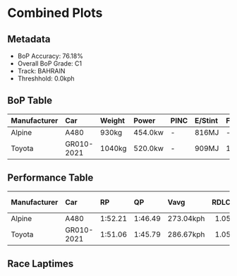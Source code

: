 # Combined Plots

## Metadata

- BoP Accuracy: 76.18%
- Overall BoP Grade: C1
- Track: BAHRAIN
- Threshhold: 0.0kph

## BoP Table
| Manufacturer   | Car        | Weight   | Power   | PINC   | E/Stint   | FDS    | RDP    | QDP     | TDP   |
|:---------------|:-----------|:---------|:--------|:-------|:----------|:-------|:-------|:--------|:------|
| Alpine         | A480       | 930kg    | 454.0kw | -      | 816MJ     | -      | 52.70% | 100.00% | 4.84% |
| Toyota         | GR010-2021 | 1040kg   | 520.0kw | -      | 909MJ     | 150kph | 51.62% | 40.00%  | 0.98% |

## Performance Table
| Manufacturer   | Car        | RP      | QP      | Vavg      |   RDLC | BOP-Grade   | Match   |
|:---------------|:-----------|:--------|:--------|:----------|-------:|:------------|:--------|
| Alpine         | A480       | 1:52.21 | 1:46.49 | 273.04kph |   1.05 | +E2         | 52.76%  |
| Toyota         | GR010-2021 | 1:51.06 | 1:45.79 | 286.67kph |   1.05 | ~A1         | 99.61%  |

## Race Laptimes
<div>                        <script type="text/javascript">window.PlotlyConfig = {MathJaxConfig: 'local'};</script>
        <script charset="utf-8" src="https://cdn.plot.ly/plotly-3.0.1.min.js"></script>                <div id="f4b35951-6c27-4a55-91fe-231bcd54a7c7" class="plotly-graph-div" style="height:100%; width:100%;"></div>            <script type="text/javascript">                window.PLOTLYENV=window.PLOTLYENV || {};                                if (document.getElementById("f4b35951-6c27-4a55-91fe-231bcd54a7c7")) {                    Plotly.newPlot(                        "f4b35951-6c27-4a55-91fe-231bcd54a7c7",                        [{"box":{"visible":true},"line":{"color":"rgb(128,181,255)"},"name":"A480","points":false,"y":[109.83795373161706,109.55979177033853,109.89198519172152,109.85696480091308,109.87497528761456,109.99304403376875,110.38327124563432,110.81252117868644,112.93175511389482,111.93417426715132,112.13829311643485,112.9457632702182,112.30639099231539,112.58155120581033,112.97077783508138,112.8937329753028,112.76165607282522,112.41545449511884,112.10627447340997,112.06525058703437,111.9041567893155,112.2293461325368,111.96118999720355,112.21133564583532,112.47949178116858,112.92875336611124,112.23434904550943,112.17131234205424,112.42646090365864,111.33382471043507,110.88056079511429,111.74606473938022,111.34082878859675,111.48591326480317,112.15530302054181,111.9781999013105,112.37843293912134,112.41745566030791,112.33840963534026,111.99520980541747,112.2473566192383,112.62057392699691,112.62057392699691,112.65859606558894,112.80868345476799,112.8387009326038,112.85971316708887,112.68761296083021,112.74864849909636,112.9457632702182,112.92975394870578,112.84270326298191,112.14729835978558,112.1402942816239,111.65801347106184,111.97019524055429,111.57096278533798,111.77308046943246,112.52551858051683,112.03823485698213,112.15630360313634,112.90273821865354,112.29538458377559,112.99179006956645,112.9047393838426,112.8346986022257,112.64959082223818,112.47448886819593,112.09826981265375,111.81510493840258,111.8521264944001,112.27437234929053,112.20433156767363,112.8457050107655,112.58255178840487,112.6756059696959,111.82911309472598,112.34041080052931,112.85170850633266,112.08326107373586,112.79667646363366,112.58555353618846,111.83411600769861,111.73105600046232,112.7206321864496,111.91316203266625,112.20233040248458,112.74164442093468,112.45147546852182,112.36542536539248,111.99420922282295,112.3764317739323,112.34541371350196,112.93575744427294,112.71963160385508,112.42646090365864,112.34441313090741,111.85112591180557,112.28437817523579,112.56354071910884,112.15930535091991,112.6866123782357,112.87272074081773,112.52952091089493,112.50050401565365,112.16530884648706,112.63758383110387,111.96619291017619,112.04924126552194,112.1663094290816,112.15730418573085,112.9827848262157,112.92174928794955,112.31839798344971,112.24935778442735,112.46048071187258,112.49249935489742,112.93975977465104,111.61698958468622,111.99120747503936,111.81610552099713,112.25636186258905,112.96177259173064,112.91674637497692,112.5285203283004,112.531522076084,112.6385844136984],"type":"violin"},{"box":{"visible":true},"line":{"color":"rgb(166,8,0)"},"name":"GR010-2021","points":false,"y":[110.7404792318805,109.51176380580124,109.68486459465441,110.00304985971403,109.87197353983098,110.09610404100503,110.10610986695032,110.75648855339293,110.89556953403219,111.30180606741018,110.76849554452725,110.88156137770882,111.48491268220864,111.22276004244256,111.11869945261174,111.44789112621116,111.49691967334297,111.46690219550716,111.49491850815393,111.19974664276842,111.34082878859675,111.40286490945742,111.16272508677092,111.5019225863156,111.27879266773607,110.06608656316924,110.22217744791546,110.47932717470891,111.32882179746244,111.00363245424111,110.96360915046003,110.74848389263671,110.81752409165908,111.25477868546741,110.61840815534819,111.45089287399472,111.23876936395499,111.40286490945742,111.68402861851953,111.52593656858426,110.99662837607943,111.0246446887262,111.109694209261,111.03465051467145,111.51392957744993,111.54494763788027,111.4759074388579,111.26678567660174,109.59681332633603,111.4939179255594,110.90857710776103,111.23476703357687,111.28579674589776,111.13070644374606,111.45589578696736,111.21275421649727,111.54294647269123,111.46890336069622,111.65801347106184,111.17773382568883,111.27378975476344,111.50792608188277,111.61198667171358,111.24877518990026,111.37284743162161,110.92558701186799,111.62399366284791,111.27679150254701,111.71104434857178,111.41487190059175,110.33524328109702,111.09368488774855,111.44088704804946,110.75248622301481,111.10769304407194,110.73047340593521,111.49691967334297,111.05266100137294,111.41187015280818,110.97661672418889,110.75348680560934,111.02964760169883,111.11269595704458,111.60198084576832,110.4122881408756,111.09968838331571,111.11169537445004,111.29380140665397,111.18974081682316,111.30780956297735,111.51292899485541,111.2727891721689,111.47290569107433,111.68903153149218,110.94559866375855,110.47932717470891,109.96402713852747,111.13170702634059,111.08568022699234,111.1657268345545,110.95460390710929,110.81252117868644,110.24318968240053,110.14813433592046,110.70145651069393,110.80951943090287,110.52935630443528,110.5563720344875,110.72046757998996,110.70445825847752,110.60339941643028,110.38827415860695,110.66143320691286,110.97961847197246,111.19374314720126,111.61298725430812,111.59197501982305,111.31381305854451,109.60281682190319,109.53877953585345,110.06908831095281,110.0130556856593,110.00505102490308,110.35225318520398,110.60239883383575,111.63199832360414,111.2907996588704,111.4759074388579,111.39886257907932,111.05266100137294,111.59697793279568,111.62399366284791,111.55395288123103,111.42287656134798,111.61799016728075,111.37384801421614,111.51593074263899,111.18673906903958,111.08568022699234,111.29280082405946,111.52793773377331,110.70545884107203,110.28921648174877,111.04165459283315,110.54936795632582,110.55737261708202,111.10769304407194,111.45189345658926,111.06766974029085,111.40686723983553,110.29221822953237,110.03406792014437,111.12370236558436,110.187157057107,111.0216429409426,110.43730270573877,111.13070644374606,110.55837319967657,111.63800181917131,111.05166041877841,111.52493598598974,111.09768721812667,111.10869362666647,110.90757652516652,110.71546466701733,111.6860297837086,111.58697210685041,111.69503502705933,111.11769887001721,111.56295812458175,111.4939179255594,111.26978742438533,111.48191093442507,111.49491850815393,111.61298725430812,109.53577778806988,110.3642601763383,111.01664002796997,111.71304551376082,111.11469712223362,111.19374314720126,111.2097524687137,111.26678567660174,111.21975829465897,111.44288821323852,111.27078800697986,111.36784451864898,111.03164876688787,111.10669246147741,111.46790277810167,111.46690219550716,111.48091035183054,111.2467740247112,111.50292316891014,111.19374314720126,110.5853889297288,110.80251535274117,111.37384801421614,110.95760565489287,110.13712792738066,111.61698958468622,111.0806773140197,111.53194006415143,111.56495928977081,111.48391209961412,111.15572100860925,110.77549962268894,110.42829746238804,110.75648855339293,111.37684976199972,111.68202745333048,111.32081713670621,111.58697210685041,111.62399366284791,109.8949869395051,110.95460390710929,110.52035106108454,110.80451651793024,111.21575596428087,111.03865284504955,110.52835572184075,110.80151477014664,110.56837902562182,111.26178276362911,111.29880431962663,111.21675654687539,110.64042097242778,110.92858875965159,110.42229396682089,111.24077052914404,110.7554879707984,111.03865284504955,111.65401114068372,110.92658759446253,111.02964760169883,111.22776295541519,111.50592491669371,110.98762313272869,110.95460390710929,111.01964177575356,111.53694297712407,111.04265517542768,110.77650020528347,110.70245709328847,111.66901987960163,111.19074139941769,111.5459482204748,111.25978159844004,111.3718468490271,111.62999715841508,111.1657268345545,111.49691967334297,111.38685558794499,111.21875771206444,111.19374314720126],"type":"violin"}],                        {"template":{"data":{"histogram2dcontour":[{"type":"histogram2dcontour","colorbar":{"outlinewidth":0,"ticks":""},"colorscale":[[0.0,"#0d0887"],[0.1111111111111111,"#46039f"],[0.2222222222222222,"#7201a8"],[0.3333333333333333,"#9c179e"],[0.4444444444444444,"#bd3786"],[0.5555555555555556,"#d8576b"],[0.6666666666666666,"#ed7953"],[0.7777777777777778,"#fb9f3a"],[0.8888888888888888,"#fdca26"],[1.0,"#f0f921"]]}],"choropleth":[{"type":"choropleth","colorbar":{"outlinewidth":0,"ticks":""}}],"histogram2d":[{"type":"histogram2d","colorbar":{"outlinewidth":0,"ticks":""},"colorscale":[[0.0,"#0d0887"],[0.1111111111111111,"#46039f"],[0.2222222222222222,"#7201a8"],[0.3333333333333333,"#9c179e"],[0.4444444444444444,"#bd3786"],[0.5555555555555556,"#d8576b"],[0.6666666666666666,"#ed7953"],[0.7777777777777778,"#fb9f3a"],[0.8888888888888888,"#fdca26"],[1.0,"#f0f921"]]}],"heatmap":[{"type":"heatmap","colorbar":{"outlinewidth":0,"ticks":""},"colorscale":[[0.0,"#0d0887"],[0.1111111111111111,"#46039f"],[0.2222222222222222,"#7201a8"],[0.3333333333333333,"#9c179e"],[0.4444444444444444,"#bd3786"],[0.5555555555555556,"#d8576b"],[0.6666666666666666,"#ed7953"],[0.7777777777777778,"#fb9f3a"],[0.8888888888888888,"#fdca26"],[1.0,"#f0f921"]]}],"contourcarpet":[{"type":"contourcarpet","colorbar":{"outlinewidth":0,"ticks":""}}],"contour":[{"type":"contour","colorbar":{"outlinewidth":0,"ticks":""},"colorscale":[[0.0,"#0d0887"],[0.1111111111111111,"#46039f"],[0.2222222222222222,"#7201a8"],[0.3333333333333333,"#9c179e"],[0.4444444444444444,"#bd3786"],[0.5555555555555556,"#d8576b"],[0.6666666666666666,"#ed7953"],[0.7777777777777778,"#fb9f3a"],[0.8888888888888888,"#fdca26"],[1.0,"#f0f921"]]}],"surface":[{"type":"surface","colorbar":{"outlinewidth":0,"ticks":""},"colorscale":[[0.0,"#0d0887"],[0.1111111111111111,"#46039f"],[0.2222222222222222,"#7201a8"],[0.3333333333333333,"#9c179e"],[0.4444444444444444,"#bd3786"],[0.5555555555555556,"#d8576b"],[0.6666666666666666,"#ed7953"],[0.7777777777777778,"#fb9f3a"],[0.8888888888888888,"#fdca26"],[1.0,"#f0f921"]]}],"mesh3d":[{"type":"mesh3d","colorbar":{"outlinewidth":0,"ticks":""}}],"scatter":[{"fillpattern":{"fillmode":"overlay","size":10,"solidity":0.2},"type":"scatter"}],"parcoords":[{"type":"parcoords","line":{"colorbar":{"outlinewidth":0,"ticks":""}}}],"scatterpolargl":[{"type":"scatterpolargl","marker":{"colorbar":{"outlinewidth":0,"ticks":""}}}],"bar":[{"error_x":{"color":"#2a3f5f"},"error_y":{"color":"#2a3f5f"},"marker":{"line":{"color":"#E5ECF6","width":0.5},"pattern":{"fillmode":"overlay","size":10,"solidity":0.2}},"type":"bar"}],"scattergeo":[{"type":"scattergeo","marker":{"colorbar":{"outlinewidth":0,"ticks":""}}}],"scatterpolar":[{"type":"scatterpolar","marker":{"colorbar":{"outlinewidth":0,"ticks":""}}}],"histogram":[{"marker":{"pattern":{"fillmode":"overlay","size":10,"solidity":0.2}},"type":"histogram"}],"scattergl":[{"type":"scattergl","marker":{"colorbar":{"outlinewidth":0,"ticks":""}}}],"scatter3d":[{"type":"scatter3d","line":{"colorbar":{"outlinewidth":0,"ticks":""}},"marker":{"colorbar":{"outlinewidth":0,"ticks":""}}}],"scattermap":[{"type":"scattermap","marker":{"colorbar":{"outlinewidth":0,"ticks":""}}}],"scattermapbox":[{"type":"scattermapbox","marker":{"colorbar":{"outlinewidth":0,"ticks":""}}}],"scatterternary":[{"type":"scatterternary","marker":{"colorbar":{"outlinewidth":0,"ticks":""}}}],"scattercarpet":[{"type":"scattercarpet","marker":{"colorbar":{"outlinewidth":0,"ticks":""}}}],"carpet":[{"aaxis":{"endlinecolor":"#2a3f5f","gridcolor":"white","linecolor":"white","minorgridcolor":"white","startlinecolor":"#2a3f5f"},"baxis":{"endlinecolor":"#2a3f5f","gridcolor":"white","linecolor":"white","minorgridcolor":"white","startlinecolor":"#2a3f5f"},"type":"carpet"}],"table":[{"cells":{"fill":{"color":"#EBF0F8"},"line":{"color":"white"}},"header":{"fill":{"color":"#C8D4E3"},"line":{"color":"white"}},"type":"table"}],"barpolar":[{"marker":{"line":{"color":"#E5ECF6","width":0.5},"pattern":{"fillmode":"overlay","size":10,"solidity":0.2}},"type":"barpolar"}],"pie":[{"automargin":true,"type":"pie"}]},"layout":{"autotypenumbers":"strict","colorway":["#636efa","#EF553B","#00cc96","#ab63fa","#FFA15A","#19d3f3","#FF6692","#B6E880","#FF97FF","#FECB52"],"font":{"color":"#2a3f5f"},"hovermode":"closest","hoverlabel":{"align":"left"},"paper_bgcolor":"white","plot_bgcolor":"#E5ECF6","polar":{"bgcolor":"#E5ECF6","angularaxis":{"gridcolor":"white","linecolor":"white","ticks":""},"radialaxis":{"gridcolor":"white","linecolor":"white","ticks":""}},"ternary":{"bgcolor":"#E5ECF6","aaxis":{"gridcolor":"white","linecolor":"white","ticks":""},"baxis":{"gridcolor":"white","linecolor":"white","ticks":""},"caxis":{"gridcolor":"white","linecolor":"white","ticks":""}},"coloraxis":{"colorbar":{"outlinewidth":0,"ticks":""}},"colorscale":{"sequential":[[0.0,"#0d0887"],[0.1111111111111111,"#46039f"],[0.2222222222222222,"#7201a8"],[0.3333333333333333,"#9c179e"],[0.4444444444444444,"#bd3786"],[0.5555555555555556,"#d8576b"],[0.6666666666666666,"#ed7953"],[0.7777777777777778,"#fb9f3a"],[0.8888888888888888,"#fdca26"],[1.0,"#f0f921"]],"sequentialminus":[[0.0,"#0d0887"],[0.1111111111111111,"#46039f"],[0.2222222222222222,"#7201a8"],[0.3333333333333333,"#9c179e"],[0.4444444444444444,"#bd3786"],[0.5555555555555556,"#d8576b"],[0.6666666666666666,"#ed7953"],[0.7777777777777778,"#fb9f3a"],[0.8888888888888888,"#fdca26"],[1.0,"#f0f921"]],"diverging":[[0,"#8e0152"],[0.1,"#c51b7d"],[0.2,"#de77ae"],[0.3,"#f1b6da"],[0.4,"#fde0ef"],[0.5,"#f7f7f7"],[0.6,"#e6f5d0"],[0.7,"#b8e186"],[0.8,"#7fbc41"],[0.9,"#4d9221"],[1,"#276419"]]},"xaxis":{"gridcolor":"white","linecolor":"white","ticks":"","title":{"standoff":15},"zerolinecolor":"white","automargin":true,"zerolinewidth":2},"yaxis":{"gridcolor":"white","linecolor":"white","ticks":"","title":{"standoff":15},"zerolinecolor":"white","automargin":true,"zerolinewidth":2},"scene":{"xaxis":{"backgroundcolor":"#E5ECF6","gridcolor":"white","linecolor":"white","showbackground":true,"ticks":"","zerolinecolor":"white","gridwidth":2},"yaxis":{"backgroundcolor":"#E5ECF6","gridcolor":"white","linecolor":"white","showbackground":true,"ticks":"","zerolinecolor":"white","gridwidth":2},"zaxis":{"backgroundcolor":"#E5ECF6","gridcolor":"white","linecolor":"white","showbackground":true,"ticks":"","zerolinecolor":"white","gridwidth":2}},"shapedefaults":{"line":{"color":"#2a3f5f"}},"annotationdefaults":{"arrowcolor":"#2a3f5f","arrowhead":0,"arrowwidth":1},"geo":{"bgcolor":"white","landcolor":"#E5ECF6","subunitcolor":"white","showland":true,"showlakes":true,"lakecolor":"white"},"title":{"x":0.05},"mapbox":{"style":"light"}}},"xaxis":{"showticklabels":false,"title":{}}},                        {"responsive": true}                    )                };            </script>        </div>

## Quali Laptimes
<div>                        <script type="text/javascript">window.PlotlyConfig = {MathJaxConfig: 'local'};</script>
        <script charset="utf-8" src="https://cdn.plot.ly/plotly-3.0.1.min.js"></script>                <div id="ed8265bb-ccaa-4a8f-acdd-b1e5c8cecad4" class="plotly-graph-div" style="height:100%; width:100%;"></div>            <script type="text/javascript">                window.PLOTLYENV=window.PLOTLYENV || {};                                if (document.getElementById("ed8265bb-ccaa-4a8f-acdd-b1e5c8cecad4")) {                    Plotly.newPlot(                        "ed8265bb-ccaa-4a8f-acdd-b1e5c8cecad4",                        [{"box":{"visible":true},"line":{"color":"rgb(128,181,255)"},"name":"A480","points":false,"y":[107.02499999999999],"type":"violin"},{"box":{"visible":true},"line":{"color":"rgb(166,8,0)"},"name":"GR010-2021","points":false,"y":[106.25,106.31],"type":"violin"}],                        {"template":{"data":{"histogram2dcontour":[{"type":"histogram2dcontour","colorbar":{"outlinewidth":0,"ticks":""},"colorscale":[[0.0,"#0d0887"],[0.1111111111111111,"#46039f"],[0.2222222222222222,"#7201a8"],[0.3333333333333333,"#9c179e"],[0.4444444444444444,"#bd3786"],[0.5555555555555556,"#d8576b"],[0.6666666666666666,"#ed7953"],[0.7777777777777778,"#fb9f3a"],[0.8888888888888888,"#fdca26"],[1.0,"#f0f921"]]}],"choropleth":[{"type":"choropleth","colorbar":{"outlinewidth":0,"ticks":""}}],"histogram2d":[{"type":"histogram2d","colorbar":{"outlinewidth":0,"ticks":""},"colorscale":[[0.0,"#0d0887"],[0.1111111111111111,"#46039f"],[0.2222222222222222,"#7201a8"],[0.3333333333333333,"#9c179e"],[0.4444444444444444,"#bd3786"],[0.5555555555555556,"#d8576b"],[0.6666666666666666,"#ed7953"],[0.7777777777777778,"#fb9f3a"],[0.8888888888888888,"#fdca26"],[1.0,"#f0f921"]]}],"heatmap":[{"type":"heatmap","colorbar":{"outlinewidth":0,"ticks":""},"colorscale":[[0.0,"#0d0887"],[0.1111111111111111,"#46039f"],[0.2222222222222222,"#7201a8"],[0.3333333333333333,"#9c179e"],[0.4444444444444444,"#bd3786"],[0.5555555555555556,"#d8576b"],[0.6666666666666666,"#ed7953"],[0.7777777777777778,"#fb9f3a"],[0.8888888888888888,"#fdca26"],[1.0,"#f0f921"]]}],"contourcarpet":[{"type":"contourcarpet","colorbar":{"outlinewidth":0,"ticks":""}}],"contour":[{"type":"contour","colorbar":{"outlinewidth":0,"ticks":""},"colorscale":[[0.0,"#0d0887"],[0.1111111111111111,"#46039f"],[0.2222222222222222,"#7201a8"],[0.3333333333333333,"#9c179e"],[0.4444444444444444,"#bd3786"],[0.5555555555555556,"#d8576b"],[0.6666666666666666,"#ed7953"],[0.7777777777777778,"#fb9f3a"],[0.8888888888888888,"#fdca26"],[1.0,"#f0f921"]]}],"surface":[{"type":"surface","colorbar":{"outlinewidth":0,"ticks":""},"colorscale":[[0.0,"#0d0887"],[0.1111111111111111,"#46039f"],[0.2222222222222222,"#7201a8"],[0.3333333333333333,"#9c179e"],[0.4444444444444444,"#bd3786"],[0.5555555555555556,"#d8576b"],[0.6666666666666666,"#ed7953"],[0.7777777777777778,"#fb9f3a"],[0.8888888888888888,"#fdca26"],[1.0,"#f0f921"]]}],"mesh3d":[{"type":"mesh3d","colorbar":{"outlinewidth":0,"ticks":""}}],"scatter":[{"fillpattern":{"fillmode":"overlay","size":10,"solidity":0.2},"type":"scatter"}],"parcoords":[{"type":"parcoords","line":{"colorbar":{"outlinewidth":0,"ticks":""}}}],"scatterpolargl":[{"type":"scatterpolargl","marker":{"colorbar":{"outlinewidth":0,"ticks":""}}}],"bar":[{"error_x":{"color":"#2a3f5f"},"error_y":{"color":"#2a3f5f"},"marker":{"line":{"color":"#E5ECF6","width":0.5},"pattern":{"fillmode":"overlay","size":10,"solidity":0.2}},"type":"bar"}],"scattergeo":[{"type":"scattergeo","marker":{"colorbar":{"outlinewidth":0,"ticks":""}}}],"scatterpolar":[{"type":"scatterpolar","marker":{"colorbar":{"outlinewidth":0,"ticks":""}}}],"histogram":[{"marker":{"pattern":{"fillmode":"overlay","size":10,"solidity":0.2}},"type":"histogram"}],"scattergl":[{"type":"scattergl","marker":{"colorbar":{"outlinewidth":0,"ticks":""}}}],"scatter3d":[{"type":"scatter3d","line":{"colorbar":{"outlinewidth":0,"ticks":""}},"marker":{"colorbar":{"outlinewidth":0,"ticks":""}}}],"scattermap":[{"type":"scattermap","marker":{"colorbar":{"outlinewidth":0,"ticks":""}}}],"scattermapbox":[{"type":"scattermapbox","marker":{"colorbar":{"outlinewidth":0,"ticks":""}}}],"scatterternary":[{"type":"scatterternary","marker":{"colorbar":{"outlinewidth":0,"ticks":""}}}],"scattercarpet":[{"type":"scattercarpet","marker":{"colorbar":{"outlinewidth":0,"ticks":""}}}],"carpet":[{"aaxis":{"endlinecolor":"#2a3f5f","gridcolor":"white","linecolor":"white","minorgridcolor":"white","startlinecolor":"#2a3f5f"},"baxis":{"endlinecolor":"#2a3f5f","gridcolor":"white","linecolor":"white","minorgridcolor":"white","startlinecolor":"#2a3f5f"},"type":"carpet"}],"table":[{"cells":{"fill":{"color":"#EBF0F8"},"line":{"color":"white"}},"header":{"fill":{"color":"#C8D4E3"},"line":{"color":"white"}},"type":"table"}],"barpolar":[{"marker":{"line":{"color":"#E5ECF6","width":0.5},"pattern":{"fillmode":"overlay","size":10,"solidity":0.2}},"type":"barpolar"}],"pie":[{"automargin":true,"type":"pie"}]},"layout":{"autotypenumbers":"strict","colorway":["#636efa","#EF553B","#00cc96","#ab63fa","#FFA15A","#19d3f3","#FF6692","#B6E880","#FF97FF","#FECB52"],"font":{"color":"#2a3f5f"},"hovermode":"closest","hoverlabel":{"align":"left"},"paper_bgcolor":"white","plot_bgcolor":"#E5ECF6","polar":{"bgcolor":"#E5ECF6","angularaxis":{"gridcolor":"white","linecolor":"white","ticks":""},"radialaxis":{"gridcolor":"white","linecolor":"white","ticks":""}},"ternary":{"bgcolor":"#E5ECF6","aaxis":{"gridcolor":"white","linecolor":"white","ticks":""},"baxis":{"gridcolor":"white","linecolor":"white","ticks":""},"caxis":{"gridcolor":"white","linecolor":"white","ticks":""}},"coloraxis":{"colorbar":{"outlinewidth":0,"ticks":""}},"colorscale":{"sequential":[[0.0,"#0d0887"],[0.1111111111111111,"#46039f"],[0.2222222222222222,"#7201a8"],[0.3333333333333333,"#9c179e"],[0.4444444444444444,"#bd3786"],[0.5555555555555556,"#d8576b"],[0.6666666666666666,"#ed7953"],[0.7777777777777778,"#fb9f3a"],[0.8888888888888888,"#fdca26"],[1.0,"#f0f921"]],"sequentialminus":[[0.0,"#0d0887"],[0.1111111111111111,"#46039f"],[0.2222222222222222,"#7201a8"],[0.3333333333333333,"#9c179e"],[0.4444444444444444,"#bd3786"],[0.5555555555555556,"#d8576b"],[0.6666666666666666,"#ed7953"],[0.7777777777777778,"#fb9f3a"],[0.8888888888888888,"#fdca26"],[1.0,"#f0f921"]],"diverging":[[0,"#8e0152"],[0.1,"#c51b7d"],[0.2,"#de77ae"],[0.3,"#f1b6da"],[0.4,"#fde0ef"],[0.5,"#f7f7f7"],[0.6,"#e6f5d0"],[0.7,"#b8e186"],[0.8,"#7fbc41"],[0.9,"#4d9221"],[1,"#276419"]]},"xaxis":{"gridcolor":"white","linecolor":"white","ticks":"","title":{"standoff":15},"zerolinecolor":"white","automargin":true,"zerolinewidth":2},"yaxis":{"gridcolor":"white","linecolor":"white","ticks":"","title":{"standoff":15},"zerolinecolor":"white","automargin":true,"zerolinewidth":2},"scene":{"xaxis":{"backgroundcolor":"#E5ECF6","gridcolor":"white","linecolor":"white","showbackground":true,"ticks":"","zerolinecolor":"white","gridwidth":2},"yaxis":{"backgroundcolor":"#E5ECF6","gridcolor":"white","linecolor":"white","showbackground":true,"ticks":"","zerolinecolor":"white","gridwidth":2},"zaxis":{"backgroundcolor":"#E5ECF6","gridcolor":"white","linecolor":"white","showbackground":true,"ticks":"","zerolinecolor":"white","gridwidth":2}},"shapedefaults":{"line":{"color":"#2a3f5f"}},"annotationdefaults":{"arrowcolor":"#2a3f5f","arrowhead":0,"arrowwidth":1},"geo":{"bgcolor":"white","landcolor":"#E5ECF6","subunitcolor":"white","showland":true,"showlakes":true,"lakecolor":"white"},"title":{"x":0.05},"mapbox":{"style":"light"}}},"xaxis":{"showticklabels":false,"title":{}}},                        {"responsive": true}                    )                };            </script>        </div>

## Topspeeds
<div>                        <script type="text/javascript">window.PlotlyConfig = {MathJaxConfig: 'local'};</script>
        <script charset="utf-8" src="https://cdn.plot.ly/plotly-3.0.1.min.js"></script>                <div id="85980d3b-fcab-48bc-9ffe-bc5c6252af6d" class="plotly-graph-div" style="height:100%; width:100%;"></div>            <script type="text/javascript">                window.PLOTLYENV=window.PLOTLYENV || {};                                if (document.getElementById("85980d3b-fcab-48bc-9ffe-bc5c6252af6d")) {                    Plotly.newPlot(                        "85980d3b-fcab-48bc-9ffe-bc5c6252af6d",                        [{"box":{"visible":true},"line":{"color":"rgb(128,181,255)"},"name":"A480","points":false,"y":[273.0088345672522,273.78086379190336,272.3333089956825,272.3333089956825,270.8857541994617,271.6577834241128,272.3333089956825,273.0088345672522,275.90394415969394,272.3333089956825,273.0088345672522,275.90394415969394],"type":"violin"},{"box":{"visible":true},"line":{"color":"rgb(166,8,0)"},"name":"GR010-2021","points":false,"y":[284.2032583246935,288.0634044479491,286.5193459986468,288.0634044479491,286.5193459986468],"type":"violin"}],                        {"template":{"data":{"histogram2dcontour":[{"type":"histogram2dcontour","colorbar":{"outlinewidth":0,"ticks":""},"colorscale":[[0.0,"#0d0887"],[0.1111111111111111,"#46039f"],[0.2222222222222222,"#7201a8"],[0.3333333333333333,"#9c179e"],[0.4444444444444444,"#bd3786"],[0.5555555555555556,"#d8576b"],[0.6666666666666666,"#ed7953"],[0.7777777777777778,"#fb9f3a"],[0.8888888888888888,"#fdca26"],[1.0,"#f0f921"]]}],"choropleth":[{"type":"choropleth","colorbar":{"outlinewidth":0,"ticks":""}}],"histogram2d":[{"type":"histogram2d","colorbar":{"outlinewidth":0,"ticks":""},"colorscale":[[0.0,"#0d0887"],[0.1111111111111111,"#46039f"],[0.2222222222222222,"#7201a8"],[0.3333333333333333,"#9c179e"],[0.4444444444444444,"#bd3786"],[0.5555555555555556,"#d8576b"],[0.6666666666666666,"#ed7953"],[0.7777777777777778,"#fb9f3a"],[0.8888888888888888,"#fdca26"],[1.0,"#f0f921"]]}],"heatmap":[{"type":"heatmap","colorbar":{"outlinewidth":0,"ticks":""},"colorscale":[[0.0,"#0d0887"],[0.1111111111111111,"#46039f"],[0.2222222222222222,"#7201a8"],[0.3333333333333333,"#9c179e"],[0.4444444444444444,"#bd3786"],[0.5555555555555556,"#d8576b"],[0.6666666666666666,"#ed7953"],[0.7777777777777778,"#fb9f3a"],[0.8888888888888888,"#fdca26"],[1.0,"#f0f921"]]}],"contourcarpet":[{"type":"contourcarpet","colorbar":{"outlinewidth":0,"ticks":""}}],"contour":[{"type":"contour","colorbar":{"outlinewidth":0,"ticks":""},"colorscale":[[0.0,"#0d0887"],[0.1111111111111111,"#46039f"],[0.2222222222222222,"#7201a8"],[0.3333333333333333,"#9c179e"],[0.4444444444444444,"#bd3786"],[0.5555555555555556,"#d8576b"],[0.6666666666666666,"#ed7953"],[0.7777777777777778,"#fb9f3a"],[0.8888888888888888,"#fdca26"],[1.0,"#f0f921"]]}],"surface":[{"type":"surface","colorbar":{"outlinewidth":0,"ticks":""},"colorscale":[[0.0,"#0d0887"],[0.1111111111111111,"#46039f"],[0.2222222222222222,"#7201a8"],[0.3333333333333333,"#9c179e"],[0.4444444444444444,"#bd3786"],[0.5555555555555556,"#d8576b"],[0.6666666666666666,"#ed7953"],[0.7777777777777778,"#fb9f3a"],[0.8888888888888888,"#fdca26"],[1.0,"#f0f921"]]}],"mesh3d":[{"type":"mesh3d","colorbar":{"outlinewidth":0,"ticks":""}}],"scatter":[{"fillpattern":{"fillmode":"overlay","size":10,"solidity":0.2},"type":"scatter"}],"parcoords":[{"type":"parcoords","line":{"colorbar":{"outlinewidth":0,"ticks":""}}}],"scatterpolargl":[{"type":"scatterpolargl","marker":{"colorbar":{"outlinewidth":0,"ticks":""}}}],"bar":[{"error_x":{"color":"#2a3f5f"},"error_y":{"color":"#2a3f5f"},"marker":{"line":{"color":"#E5ECF6","width":0.5},"pattern":{"fillmode":"overlay","size":10,"solidity":0.2}},"type":"bar"}],"scattergeo":[{"type":"scattergeo","marker":{"colorbar":{"outlinewidth":0,"ticks":""}}}],"scatterpolar":[{"type":"scatterpolar","marker":{"colorbar":{"outlinewidth":0,"ticks":""}}}],"histogram":[{"marker":{"pattern":{"fillmode":"overlay","size":10,"solidity":0.2}},"type":"histogram"}],"scattergl":[{"type":"scattergl","marker":{"colorbar":{"outlinewidth":0,"ticks":""}}}],"scatter3d":[{"type":"scatter3d","line":{"colorbar":{"outlinewidth":0,"ticks":""}},"marker":{"colorbar":{"outlinewidth":0,"ticks":""}}}],"scattermap":[{"type":"scattermap","marker":{"colorbar":{"outlinewidth":0,"ticks":""}}}],"scattermapbox":[{"type":"scattermapbox","marker":{"colorbar":{"outlinewidth":0,"ticks":""}}}],"scatterternary":[{"type":"scatterternary","marker":{"colorbar":{"outlinewidth":0,"ticks":""}}}],"scattercarpet":[{"type":"scattercarpet","marker":{"colorbar":{"outlinewidth":0,"ticks":""}}}],"carpet":[{"aaxis":{"endlinecolor":"#2a3f5f","gridcolor":"white","linecolor":"white","minorgridcolor":"white","startlinecolor":"#2a3f5f"},"baxis":{"endlinecolor":"#2a3f5f","gridcolor":"white","linecolor":"white","minorgridcolor":"white","startlinecolor":"#2a3f5f"},"type":"carpet"}],"table":[{"cells":{"fill":{"color":"#EBF0F8"},"line":{"color":"white"}},"header":{"fill":{"color":"#C8D4E3"},"line":{"color":"white"}},"type":"table"}],"barpolar":[{"marker":{"line":{"color":"#E5ECF6","width":0.5},"pattern":{"fillmode":"overlay","size":10,"solidity":0.2}},"type":"barpolar"}],"pie":[{"automargin":true,"type":"pie"}]},"layout":{"autotypenumbers":"strict","colorway":["#636efa","#EF553B","#00cc96","#ab63fa","#FFA15A","#19d3f3","#FF6692","#B6E880","#FF97FF","#FECB52"],"font":{"color":"#2a3f5f"},"hovermode":"closest","hoverlabel":{"align":"left"},"paper_bgcolor":"white","plot_bgcolor":"#E5ECF6","polar":{"bgcolor":"#E5ECF6","angularaxis":{"gridcolor":"white","linecolor":"white","ticks":""},"radialaxis":{"gridcolor":"white","linecolor":"white","ticks":""}},"ternary":{"bgcolor":"#E5ECF6","aaxis":{"gridcolor":"white","linecolor":"white","ticks":""},"baxis":{"gridcolor":"white","linecolor":"white","ticks":""},"caxis":{"gridcolor":"white","linecolor":"white","ticks":""}},"coloraxis":{"colorbar":{"outlinewidth":0,"ticks":""}},"colorscale":{"sequential":[[0.0,"#0d0887"],[0.1111111111111111,"#46039f"],[0.2222222222222222,"#7201a8"],[0.3333333333333333,"#9c179e"],[0.4444444444444444,"#bd3786"],[0.5555555555555556,"#d8576b"],[0.6666666666666666,"#ed7953"],[0.7777777777777778,"#fb9f3a"],[0.8888888888888888,"#fdca26"],[1.0,"#f0f921"]],"sequentialminus":[[0.0,"#0d0887"],[0.1111111111111111,"#46039f"],[0.2222222222222222,"#7201a8"],[0.3333333333333333,"#9c179e"],[0.4444444444444444,"#bd3786"],[0.5555555555555556,"#d8576b"],[0.6666666666666666,"#ed7953"],[0.7777777777777778,"#fb9f3a"],[0.8888888888888888,"#fdca26"],[1.0,"#f0f921"]],"diverging":[[0,"#8e0152"],[0.1,"#c51b7d"],[0.2,"#de77ae"],[0.3,"#f1b6da"],[0.4,"#fde0ef"],[0.5,"#f7f7f7"],[0.6,"#e6f5d0"],[0.7,"#b8e186"],[0.8,"#7fbc41"],[0.9,"#4d9221"],[1,"#276419"]]},"xaxis":{"gridcolor":"white","linecolor":"white","ticks":"","title":{"standoff":15},"zerolinecolor":"white","automargin":true,"zerolinewidth":2},"yaxis":{"gridcolor":"white","linecolor":"white","ticks":"","title":{"standoff":15},"zerolinecolor":"white","automargin":true,"zerolinewidth":2},"scene":{"xaxis":{"backgroundcolor":"#E5ECF6","gridcolor":"white","linecolor":"white","showbackground":true,"ticks":"","zerolinecolor":"white","gridwidth":2},"yaxis":{"backgroundcolor":"#E5ECF6","gridcolor":"white","linecolor":"white","showbackground":true,"ticks":"","zerolinecolor":"white","gridwidth":2},"zaxis":{"backgroundcolor":"#E5ECF6","gridcolor":"white","linecolor":"white","showbackground":true,"ticks":"","zerolinecolor":"white","gridwidth":2}},"shapedefaults":{"line":{"color":"#2a3f5f"}},"annotationdefaults":{"arrowcolor":"#2a3f5f","arrowhead":0,"arrowwidth":1},"geo":{"bgcolor":"white","landcolor":"#E5ECF6","subunitcolor":"white","showland":true,"showlakes":true,"lakecolor":"white"},"title":{"x":0.05},"mapbox":{"style":"light"}}},"xaxis":{"showticklabels":false,"title":{}}},                        {"responsive": true}                    )                };            </script>        </div>

## Laptimes Lineplot
<div>                        <script type="text/javascript">window.PlotlyConfig = {MathJaxConfig: 'local'};</script>
        <script charset="utf-8" src="https://cdn.plot.ly/plotly-3.0.1.min.js"></script>                <div id="b5a188ac-e4de-4a44-80aa-b946d0b68b11" class="plotly-graph-div" style="height:100%; width:100%;"></div>            <script type="text/javascript">                window.PLOTLYENV=window.PLOTLYENV || {};                                if (document.getElementById("b5a188ac-e4de-4a44-80aa-b946d0b68b11")) {                    Plotly.newPlot(                        "b5a188ac-e4de-4a44-80aa-b946d0b68b11",                        [{"line":{"color":"rgb(128,181,255)"},"name":"A480","x":{"dtype":"f8","bdata":"AAAAAAAAAABZlmVZlmXpP1mWZVmWZfk\u002fwzAMwzAMA0BZlmVZlmUJQO\u002f7vu\u002f7vg9AwzAMwzAME0CO4ziO4zgWQFmWZVmWZRlAJEmSJEmSHEDv+77v+74fQF3XdV3XdSFAwzAMwzAMI0AoiqIoiqIkQI7jOI7jOCZA8zzP8zzPJ0BZlmVZlmUpQL\u002fv+77v+ypAJEmSJEmSLECKoiiKoiguQO\u002f7vu\u002f7vi9AqqqqqqqqMEBd13Vd13UxQBAEQRAEQTJAwzAMwzAMM0B2Xdd1XdczQCiKoiiKojRA27Zt27ZtNUCO4ziO4zg2QEEQBEEQBDdA8zzP8zzPN0CmaZqmaZo4QFmWZVmWZTlADMMwDMMwOkC\u002f7\u002fu+7\u002fs6QHEcx3EcxztAJEmSJEmSPEDXdV3XdV09QIqiKIqiKD5APM\u002fzPM\u002fzPkDv+77v+74\u002fQFEURVEURUBAqqqqqqqqQEAEQRAEQRBBQF3XdV3XdUFAt23btm3bQUAQBEEQBEFCQGmapmmapkJAwzAMwzAMQ0Acx3Ecx3FDQHZd13Vd10NAz\u002fM8z\u002fM8REAoiqIoiqJEQIIgCIIgCEVA27Zt27ZtRUA0TdM0TdNFQI7jOI7jOEZA53me53meRkBBEARBEARHQJqmaZqmaUdA8zzP8zzPR0BN0zRN0zRIQKZpmqZpmkhAAAAAAAAASUBZlmVZlmVJQLIsy7Isy0lADMMwDMMwSkBlWZZlWZZKQL\u002fv+77v+0pAGIZhGIZhS0BxHMdxHMdLQMuyLMuyLExAJEmSJEmSTEB+3\u002fd93\u002fdMQNd1Xdd1XU1AMAzDMAzDTUCKoiiKoihOQOM4juM4jk5APM\u002fzPM\u002fzTkCWZVmWZVlPQO\u002f7vu\u002f7vk9AJEmSJEkSUEBRFEVRFEVQQH7f933fd1BAqqqqqqqqUEDXdV3Xdd1QQARBEARBEFFAMAzDMAxDUUBd13Vd13VRQIqiKIqiqFFAt23btm3bUUDjOI7jOA5SQBAEQRAEQVJAPc\u002fzPM9zUkBpmqZpmqZSQJZlWZZl2VJAwzAMwzAMU0Dv+77v+z5TQBzHcRzHcVNASZIkSZKkU0B2Xdd1XddTQKIoiqIoClRAz\u002fM8z\u002fM8VED8vu\u002f7vm9UQCiKoiiKolRAVVVVVVXVVECCIAiCIAhVQK7ruq7rOlVA27Zt27ZtVUAIgiAIgqBVQDRN0zRN01VAYRiGYRgGVkCO4ziO4zhWQLuu67qua1ZA53me53meVkAURVEURdFWQEEQBEEQBFdAbdu2bds2V0CapmmapmlXQMdxHMdxnFdA8zzP8zzPV0AgCIIgCAJYQE3TNE3TNFhAep7neZ5nWECmaZqmaZpYQNM0TdM0zVhAAAAAAAAAWUA="},"y":[112.99179006956645,112.9827848262157,112.97077783508138,112.96177259173064,112.9457632702182,112.9457632702182,112.93975977465104,112.93575744427294,112.93175511389482,112.92975394870578,112.92875336611124,112.92174928794955,112.91674637497692,112.9047393838426,112.90273821865354,112.8937329753028,112.87272074081773,112.85971316708887,112.85170850633266,112.8457050107655,112.84270326298191,112.8387009326038,112.8346986022257,112.80868345476799,112.79667646363366,112.76165607282522,112.74864849909636,112.74164442093468,112.7206321864496,112.71963160385508,112.68761296083021,112.6866123782357,112.6756059696959,112.65859606558894,112.64959082223818,112.6385844136984,112.63758383110387,112.62057392699691,112.62057392699691,112.58555353618846,112.58255178840487,112.58155120581033,112.56354071910884,112.531522076084,112.52952091089493,112.5285203283004,112.52551858051683,112.50050401565365,112.49249935489742,112.47949178116858,112.47448886819593,112.46048071187258,112.45147546852182,112.42646090365864,112.42646090365864,112.41745566030791,112.41545449511884,112.37843293912134,112.3764317739323,112.36542536539248,112.34541371350196,112.34441313090741,112.34041080052931,112.33840963534026,112.31839798344971,112.30639099231539,112.29538458377559,112.28437817523579,112.27437234929053,112.25636186258905,112.24935778442735,112.2473566192383,112.23434904550943,112.2293461325368,112.21133564583532,112.20433156767363,112.20233040248458,112.17131234205424,112.1663094290816,112.16530884648706,112.15930535091991,112.15730418573085,112.15630360313634,112.15530302054181,112.14729835978558,112.1402942816239,112.13829311643485,112.10627447340997,112.09826981265375,112.08326107373586,112.06525058703437,112.04924126552194,112.03823485698213,111.99520980541747,111.99420922282295,111.99120747503936,111.9781999013105,111.97019524055429,111.96619291017619,111.96118999720355,111.93417426715132,111.91316203266625,111.9041567893155,111.8521264944001,111.85112591180557,111.83411600769861,111.82911309472598,111.81610552099713,111.81510493840258,111.77308046943246,111.74606473938022,111.73105600046232,111.65801347106184,111.61698958468622,111.57096278533798,111.48591326480317,111.34082878859675,111.33382471043507,110.88056079511429,110.81252117868644,110.38327124563432,109.99304403376875,109.89198519172152,109.87497528761456,109.85696480091308,109.83795373161706,109.55979177033853],"type":"scatter"},{"line":{"color":"rgb(166,8,0)"},"name":"GR010-2021","x":{"dtype":"f8","bdata":"AAAAAAAAAABNJpPJZDLZP00mk8lkMuk\u002fulwul8vl8j9NJpPJZDL5P+Dv9\u002fv9fv8\u002fulwul8vlAkCDwWAwGAwGQE0mk8lkMglAF4vFYrFYDEDg7\u002ff7\u002fX4PQFUqlUqlUhFAulwul8vlEkAfj8fj8XgUQIPBYDAYDBZA6PP5fD6fF0BNJpPJZDIZQLJYLBaLxRpAF4vFYrFYHEB7vV6v1+sdQODv9\u002fv9fh9AI5FIJBKJIEBVKpVKpVIhQIfD4XA4HCJAulwul8vlIkDs9Xq9Xq8jQB+Px+PxeCRAUSgUCoVCJUCDwWAwGAwmQLZarVar1SZA6PP5fD6fJ0AbjUaj0WgoQE0mk8lkMilAf7\u002ff7\u002ff7KUCyWCwWi8UqQOTxeDwejytAF4vFYrFYLEBJJBKJRCItQHu9Xq\u002fX6y1Arlar1Wq1LkDg7\u002ff7\u002fX4vQIlEIpFIJDBAI5FIJBKJMEC83W632+0wQFUqlUqlUjFA7na73W63MUCHw+FwOBwyQCEQCAQCgTJAulwul8vlMkBTqVQqlUozQOz1er1erzNAhUKhUCgUNEAfj8fj8Xg0QLjb7Xa73TRAUSgUCoVCNUDqdDqdTqc1QIPBYDAYDDZAHQ6Hw+FwNkC2Wq1Wq9U2QE+n0+l0OjdA6PP5fD6fN0CBQCAQCAQ4QBuNRqPRaDhAtNlsNpvNOEBNJpPJZDI5QOZyuVwulzlAf7\u002ff7\u002ff7OUAZDAaDwWA6QLJYLBaLxTpAS6VSqVQqO0Dk8Xg8Ho87QH0+n8\u002fn8ztAF4vFYrFYPECw1+v1er08QEkkEolEIj1A4nA4HA6HPUB7vV6v1+s9QBUKhUKhUD5Arlar1Wq1PkBHo9FoNBo\u002fQODv9\u002fv9fj9AeTwej8fjP0CJRCKRSCRAQNZqtVqtVkBAI5FIJBKJQEBvt9vtdrtAQLzdbrfb7UBACAQCgUAgQUBVKpVKpVJBQKJQKBQKhUFA7na73W63QUA7nU6n0+lBQIfD4XA4HEJA1Ol0Op1OQkAhEAgEAoFCQG02m81ms0JAulwul8vlQkAGg8FgMBhDQFOpVCqVSkNAoM\u002fn8\u002fl8Q0Ds9Xq9Xq9DQDkcDofD4UNAhUKhUCgUREDSaDQajUZEQB+Px+PxeERAa7VarVarREC42+12u91EQAQCgUAgEEVAUSgUCoVCRUCeTqfT6XRFQOp0Op1Op0VAN5vNZrPZRUCDwWAwGAxGQNDn8\u002fl8PkZAHQ6Hw+FwRkBpNBqNRqNGQLZarVar1UZAAoFAIBAIR0BPp9PpdDpHQJzNZrPZbEdA6PP5fD6fR0A1Go1Go9FHQIFAIBAIBEhAzmaz2Ww2SEAbjUaj0WhIQGez2Ww2m0hAtNlsNpvNSEAAAAAAAABJQE0mk8lkMklAmkwmk8lkSUDmcrlcLpdJQDOZTCaTyUlAf7\u002ff7\u002ff7SUDM5XK5XC5KQBkMBoPBYEpAZTKZTCaTSkCyWCwWi8VKQP5+v9\u002fv90pAS6VSqVQqS0CYy+VyuVxLQOTxeDwej0tAMRgMBoPBS0B9Pp\u002fP5\u002fNLQMpkMplMJkxAF4vFYrFYTEBjsVgsFotMQLDX6\u002fV6vUxA\u002fP1+v9\u002fvTEBJJBKJRCJNQJZKpVKpVE1A4nA4HA6HTUAvl8vlcrlNQHu9Xq\u002fX601AyOPxeDweTkAVCoVCoVBOQGEwGAwGg05Arlar1Wq1TkD6fD6fz+dOQEej0Wg0Gk9AlMlkMplMT0Dg7\u002ff7\u002fX5PQC0Wi8VisU9AeTwej8fjT0BjsVgsFgtQQIlEIpFIJFBAsNfr9Xo9UEDWarVarVZQQPz9fr\u002ffb1BAI5FIJBKJUEBJJBKJRKJQQG+32+12u1BAlUqlUqnUUEC83W632+1QQOJwOBwOB1FACAQCgUAgUUAvl8vlcjlRQFUqlUqlUlFAe71er9drUUCiUCgUCoVRQMjj8Xg8nlFA7na73W63UUAUCoVCodBRQDudTqfT6VFAYTAYDAYDUkCHw+FwOBxSQK5Wq9VqNVJA1Ol0Op1OUkD6fD6fz2dSQCEQCAQCgVJAR6PRaDSaUkBtNpvNZrNSQJPJZDKZzFJAulwul8vlUkDg7\u002ff7\u002ff5SQAaDwWAwGFNALRaLxWIxU0BTqVQqlUpTQHk8Ho\u002fHY1NAoM\u002fn8\u002fl8U0DGYrFYLJZTQOz1er1er1NAEolEIpHIU0A5HA6Hw+FTQF+v1+v1+lNAhUKhUCgUVECs1Wq1Wi1UQNJoNBqNRlRA+Pv9fr9fVEAfj8fj8XhUQEUikUgkklRAa7VarVarVECRSCQSicRUQLjb7Xa73VRA3m632+32VEAEAoFAIBBVQCuVSqVSKVVAUSgUCoVCVUB3u91ut1tVQJ5Op9PpdFVAxOFwOByOVUDqdDqdTqdVQBAIBAKBwFVAN5vNZrPZVUBdLpfL5fJVQIPBYDAYDFZAqlQqlUolVkDQ5\u002fP5fD5WQPZ6vV6vV1ZAHQ6Hw+FwVkBDoVAoFIpWQGk0Go1Go1ZAj8fj8Xi8VkC2Wq1Wq9VWQNztdrvd7lZAAoFAIBAIV0ApFAqFQiFXQE+n0+l0OldAdTqdTqdTV0CczWaz2WxXQMJgMBgMhldA6PP5fD6fV0AOh8PhcLhXQDUajUaj0VdAW61Wq9XqV0CBQCAQCARYQKjT6XQ6HVhAzmaz2Ww2WED0+Xw+n09YQBuNRqPRaFhAQSAQCASCWEBns9lsNptYQI1Go9FotFhAtNlsNpvNWEDabDabzeZYQAAAAAAAAFlA"},"y":[111.71304551376082,111.71104434857178,111.69503502705933,111.68903153149218,111.6860297837086,111.68402861851953,111.68202745333048,111.66901987960163,111.65801347106184,111.65401114068372,111.63800181917131,111.63199832360414,111.62999715841508,111.62399366284791,111.62399366284791,111.62399366284791,111.61799016728075,111.61698958468622,111.61298725430812,111.61298725430812,111.61198667171358,111.60198084576832,111.59697793279568,111.59197501982305,111.58697210685041,111.58697210685041,111.56495928977081,111.56295812458175,111.55395288123103,111.5459482204748,111.54494763788027,111.54294647269123,111.53694297712407,111.53194006415143,111.52793773377331,111.52593656858426,111.52493598598974,111.51593074263899,111.51392957744993,111.51292899485541,111.50792608188277,111.50592491669371,111.50292316891014,111.5019225863156,111.49691967334297,111.49691967334297,111.49691967334297,111.49491850815393,111.49491850815393,111.4939179255594,111.4939179255594,111.48491268220864,111.48391209961412,111.48191093442507,111.48091035183054,111.4759074388579,111.4759074388579,111.47290569107433,111.46890336069622,111.46790277810167,111.46690219550716,111.46690219550716,111.45589578696736,111.45189345658926,111.45089287399472,111.44789112621116,111.44288821323852,111.44088704804946,111.42287656134798,111.41487190059175,111.41187015280818,111.40686723983553,111.40286490945742,111.40286490945742,111.39886257907932,111.38685558794499,111.37684976199972,111.37384801421614,111.37384801421614,111.37284743162161,111.3718468490271,111.36784451864898,111.34082878859675,111.32882179746244,111.32081713670621,111.31381305854451,111.30780956297735,111.30180606741018,111.29880431962663,111.29380140665397,111.29280082405946,111.2907996588704,111.28579674589776,111.27879266773607,111.27679150254701,111.27378975476344,111.2727891721689,111.27078800697986,111.26978742438533,111.26678567660174,111.26678567660174,111.26178276362911,111.25978159844004,111.25477868546741,111.24877518990026,111.2467740247112,111.24077052914404,111.23876936395499,111.23476703357687,111.22776295541519,111.22276004244256,111.21975829465897,111.21875771206444,111.21675654687539,111.21575596428087,111.21275421649727,111.2097524687137,111.19974664276842,111.19374314720126,111.19374314720126,111.19374314720126,111.19374314720126,111.19074139941769,111.18974081682316,111.18673906903958,111.17773382568883,111.1657268345545,111.1657268345545,111.16272508677092,111.15572100860925,111.13170702634059,111.13070644374606,111.13070644374606,111.12370236558436,111.11869945261174,111.11769887001721,111.11469712223362,111.11269595704458,111.11169537445004,111.109694209261,111.10869362666647,111.10769304407194,111.10769304407194,111.10669246147741,111.09968838331571,111.09768721812667,111.09368488774855,111.08568022699234,111.08568022699234,111.0806773140197,111.06766974029085,111.05266100137294,111.05266100137294,111.05166041877841,111.04265517542768,111.04165459283315,111.03865284504955,111.03865284504955,111.03465051467145,111.03164876688787,111.02964760169883,111.02964760169883,111.0246446887262,111.0216429409426,111.01964177575356,111.01664002796997,111.00363245424111,110.99662837607943,110.98762313272869,110.97961847197246,110.97661672418889,110.96360915046003,110.95760565489287,110.95460390710929,110.95460390710929,110.95460390710929,110.94559866375855,110.92858875965159,110.92658759446253,110.92558701186799,110.90857710776103,110.90757652516652,110.89556953403219,110.88156137770882,110.81752409165908,110.81252117868644,110.80951943090287,110.80451651793024,110.80251535274117,110.80151477014664,110.77650020528347,110.77549962268894,110.76849554452725,110.75648855339293,110.75648855339293,110.7554879707984,110.75348680560934,110.75248622301481,110.74848389263671,110.7404792318805,110.73047340593521,110.72046757998996,110.71546466701733,110.70545884107203,110.70445825847752,110.70245709328847,110.70145651069393,110.66143320691286,110.64042097242778,110.61840815534819,110.60339941643028,110.60239883383575,110.5853889297288,110.56837902562182,110.55837319967657,110.55737261708202,110.5563720344875,110.54936795632582,110.52935630443528,110.52835572184075,110.52035106108454,110.47932717470891,110.47932717470891,110.43730270573877,110.42829746238804,110.42229396682089,110.4122881408756,110.38827415860695,110.3642601763383,110.35225318520398,110.33524328109702,110.29221822953237,110.28921648174877,110.24318968240053,110.22217744791546,110.187157057107,110.14813433592046,110.13712792738066,110.10610986695032,110.09610404100503,110.06908831095281,110.06608656316924,110.03406792014437,110.0130556856593,110.00505102490308,110.00304985971403,109.96402713852747,109.8949869395051,109.87197353983098,109.68486459465441,109.60281682190319,109.59681332633603,109.53877953585345,109.53577778806988,109.51176380580124],"type":"scatter"}],                        {"template":{"data":{"histogram2dcontour":[{"type":"histogram2dcontour","colorbar":{"outlinewidth":0,"ticks":""},"colorscale":[[0.0,"#0d0887"],[0.1111111111111111,"#46039f"],[0.2222222222222222,"#7201a8"],[0.3333333333333333,"#9c179e"],[0.4444444444444444,"#bd3786"],[0.5555555555555556,"#d8576b"],[0.6666666666666666,"#ed7953"],[0.7777777777777778,"#fb9f3a"],[0.8888888888888888,"#fdca26"],[1.0,"#f0f921"]]}],"choropleth":[{"type":"choropleth","colorbar":{"outlinewidth":0,"ticks":""}}],"histogram2d":[{"type":"histogram2d","colorbar":{"outlinewidth":0,"ticks":""},"colorscale":[[0.0,"#0d0887"],[0.1111111111111111,"#46039f"],[0.2222222222222222,"#7201a8"],[0.3333333333333333,"#9c179e"],[0.4444444444444444,"#bd3786"],[0.5555555555555556,"#d8576b"],[0.6666666666666666,"#ed7953"],[0.7777777777777778,"#fb9f3a"],[0.8888888888888888,"#fdca26"],[1.0,"#f0f921"]]}],"heatmap":[{"type":"heatmap","colorbar":{"outlinewidth":0,"ticks":""},"colorscale":[[0.0,"#0d0887"],[0.1111111111111111,"#46039f"],[0.2222222222222222,"#7201a8"],[0.3333333333333333,"#9c179e"],[0.4444444444444444,"#bd3786"],[0.5555555555555556,"#d8576b"],[0.6666666666666666,"#ed7953"],[0.7777777777777778,"#fb9f3a"],[0.8888888888888888,"#fdca26"],[1.0,"#f0f921"]]}],"contourcarpet":[{"type":"contourcarpet","colorbar":{"outlinewidth":0,"ticks":""}}],"contour":[{"type":"contour","colorbar":{"outlinewidth":0,"ticks":""},"colorscale":[[0.0,"#0d0887"],[0.1111111111111111,"#46039f"],[0.2222222222222222,"#7201a8"],[0.3333333333333333,"#9c179e"],[0.4444444444444444,"#bd3786"],[0.5555555555555556,"#d8576b"],[0.6666666666666666,"#ed7953"],[0.7777777777777778,"#fb9f3a"],[0.8888888888888888,"#fdca26"],[1.0,"#f0f921"]]}],"surface":[{"type":"surface","colorbar":{"outlinewidth":0,"ticks":""},"colorscale":[[0.0,"#0d0887"],[0.1111111111111111,"#46039f"],[0.2222222222222222,"#7201a8"],[0.3333333333333333,"#9c179e"],[0.4444444444444444,"#bd3786"],[0.5555555555555556,"#d8576b"],[0.6666666666666666,"#ed7953"],[0.7777777777777778,"#fb9f3a"],[0.8888888888888888,"#fdca26"],[1.0,"#f0f921"]]}],"mesh3d":[{"type":"mesh3d","colorbar":{"outlinewidth":0,"ticks":""}}],"scatter":[{"fillpattern":{"fillmode":"overlay","size":10,"solidity":0.2},"type":"scatter"}],"parcoords":[{"type":"parcoords","line":{"colorbar":{"outlinewidth":0,"ticks":""}}}],"scatterpolargl":[{"type":"scatterpolargl","marker":{"colorbar":{"outlinewidth":0,"ticks":""}}}],"bar":[{"error_x":{"color":"#2a3f5f"},"error_y":{"color":"#2a3f5f"},"marker":{"line":{"color":"#E5ECF6","width":0.5},"pattern":{"fillmode":"overlay","size":10,"solidity":0.2}},"type":"bar"}],"scattergeo":[{"type":"scattergeo","marker":{"colorbar":{"outlinewidth":0,"ticks":""}}}],"scatterpolar":[{"type":"scatterpolar","marker":{"colorbar":{"outlinewidth":0,"ticks":""}}}],"histogram":[{"marker":{"pattern":{"fillmode":"overlay","size":10,"solidity":0.2}},"type":"histogram"}],"scattergl":[{"type":"scattergl","marker":{"colorbar":{"outlinewidth":0,"ticks":""}}}],"scatter3d":[{"type":"scatter3d","line":{"colorbar":{"outlinewidth":0,"ticks":""}},"marker":{"colorbar":{"outlinewidth":0,"ticks":""}}}],"scattermap":[{"type":"scattermap","marker":{"colorbar":{"outlinewidth":0,"ticks":""}}}],"scattermapbox":[{"type":"scattermapbox","marker":{"colorbar":{"outlinewidth":0,"ticks":""}}}],"scatterternary":[{"type":"scatterternary","marker":{"colorbar":{"outlinewidth":0,"ticks":""}}}],"scattercarpet":[{"type":"scattercarpet","marker":{"colorbar":{"outlinewidth":0,"ticks":""}}}],"carpet":[{"aaxis":{"endlinecolor":"#2a3f5f","gridcolor":"white","linecolor":"white","minorgridcolor":"white","startlinecolor":"#2a3f5f"},"baxis":{"endlinecolor":"#2a3f5f","gridcolor":"white","linecolor":"white","minorgridcolor":"white","startlinecolor":"#2a3f5f"},"type":"carpet"}],"table":[{"cells":{"fill":{"color":"#EBF0F8"},"line":{"color":"white"}},"header":{"fill":{"color":"#C8D4E3"},"line":{"color":"white"}},"type":"table"}],"barpolar":[{"marker":{"line":{"color":"#E5ECF6","width":0.5},"pattern":{"fillmode":"overlay","size":10,"solidity":0.2}},"type":"barpolar"}],"pie":[{"automargin":true,"type":"pie"}]},"layout":{"autotypenumbers":"strict","colorway":["#636efa","#EF553B","#00cc96","#ab63fa","#FFA15A","#19d3f3","#FF6692","#B6E880","#FF97FF","#FECB52"],"font":{"color":"#2a3f5f"},"hovermode":"closest","hoverlabel":{"align":"left"},"paper_bgcolor":"white","plot_bgcolor":"#E5ECF6","polar":{"bgcolor":"#E5ECF6","angularaxis":{"gridcolor":"white","linecolor":"white","ticks":""},"radialaxis":{"gridcolor":"white","linecolor":"white","ticks":""}},"ternary":{"bgcolor":"#E5ECF6","aaxis":{"gridcolor":"white","linecolor":"white","ticks":""},"baxis":{"gridcolor":"white","linecolor":"white","ticks":""},"caxis":{"gridcolor":"white","linecolor":"white","ticks":""}},"coloraxis":{"colorbar":{"outlinewidth":0,"ticks":""}},"colorscale":{"sequential":[[0.0,"#0d0887"],[0.1111111111111111,"#46039f"],[0.2222222222222222,"#7201a8"],[0.3333333333333333,"#9c179e"],[0.4444444444444444,"#bd3786"],[0.5555555555555556,"#d8576b"],[0.6666666666666666,"#ed7953"],[0.7777777777777778,"#fb9f3a"],[0.8888888888888888,"#fdca26"],[1.0,"#f0f921"]],"sequentialminus":[[0.0,"#0d0887"],[0.1111111111111111,"#46039f"],[0.2222222222222222,"#7201a8"],[0.3333333333333333,"#9c179e"],[0.4444444444444444,"#bd3786"],[0.5555555555555556,"#d8576b"],[0.6666666666666666,"#ed7953"],[0.7777777777777778,"#fb9f3a"],[0.8888888888888888,"#fdca26"],[1.0,"#f0f921"]],"diverging":[[0,"#8e0152"],[0.1,"#c51b7d"],[0.2,"#de77ae"],[0.3,"#f1b6da"],[0.4,"#fde0ef"],[0.5,"#f7f7f7"],[0.6,"#e6f5d0"],[0.7,"#b8e186"],[0.8,"#7fbc41"],[0.9,"#4d9221"],[1,"#276419"]]},"xaxis":{"gridcolor":"white","linecolor":"white","ticks":"","title":{"standoff":15},"zerolinecolor":"white","automargin":true,"zerolinewidth":2},"yaxis":{"gridcolor":"white","linecolor":"white","ticks":"","title":{"standoff":15},"zerolinecolor":"white","automargin":true,"zerolinewidth":2},"scene":{"xaxis":{"backgroundcolor":"#E5ECF6","gridcolor":"white","linecolor":"white","showbackground":true,"ticks":"","zerolinecolor":"white","gridwidth":2},"yaxis":{"backgroundcolor":"#E5ECF6","gridcolor":"white","linecolor":"white","showbackground":true,"ticks":"","zerolinecolor":"white","gridwidth":2},"zaxis":{"backgroundcolor":"#E5ECF6","gridcolor":"white","linecolor":"white","showbackground":true,"ticks":"","zerolinecolor":"white","gridwidth":2}},"shapedefaults":{"line":{"color":"#2a3f5f"}},"annotationdefaults":{"arrowcolor":"#2a3f5f","arrowhead":0,"arrowwidth":1},"geo":{"bgcolor":"white","landcolor":"#E5ECF6","subunitcolor":"white","showland":true,"showlakes":true,"lakecolor":"white"},"title":{"x":0.05},"mapbox":{"style":"light"}}},"xaxis":{"title":{"text":"Normalised Lap Index (max=100)"}}},                        {"responsive": true}                    )                };            </script>        </div>

